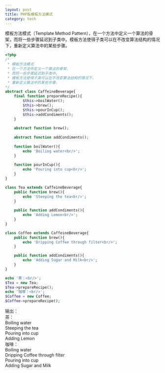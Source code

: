```yaml
---
layout: post
title: PHP版模板方法模式
category: tech
---
```

模板方法模式（Template Method Pattern），在一个方法中定义一个算法的骨架，而将一些步骤延迟到子类中。模板方法使得子类可以在不改变算法结构的情况下，重新定义算法中的某些步骤。

```php
<?php
/*
 * 模板方法模式
 * 在一个方法中定义一个算法的骨架，
 * 而将一些步骤延迟到子类中。
 * 模板方法使得子类可以在不改变算法结构的情况下，
 * 重新定义算法中的某些步骤。
*/
abstract class CaffeineBeverage{
	final function prepareRecipe(){
		$this->boilWater();
		$this->brew();
		$this->pourInCup();
		$this->addCondiments();
	}
	
	abstract function brew();
	
	abstract function addCondiments();
	
	function boilWater(){
		echo 'Boiling water<br/>';
	}
	
	function pourInCup(){
		echo 'Pouring into cup<br/>';
	}
}

class Tea extends CaffeineBeverage{
	public function brew(){
		echo 'Steeping the tea<br/>';
	}
	
	public function addCondiments(){
		echo 'Adding Lemon<br/>';
	}
}

class Coffee extends CaffeineBeverage{
	public function brew(){
		echo 'Dripping Coffee through filter<br/>';
	}

	public function addCondiments(){
		echo 'Adding Sugar and Milk<br/>';
	}
}

echo '茶：<br/>';
$Tea = new Tea;
$Tea->prepareRecipe();
echo '咖啡：<br/>';
$Coffee = new Coffee;
$Coffee->prepareRecipe();
```

输出：  
茶：  
Boiling water  
Steeping the tea  
Pouring into cup  
Adding Lemon  
咖啡：  
Boiling water  
Dripping Coffee through filter  
Pouring into cup  
Adding Sugar and Milk  
